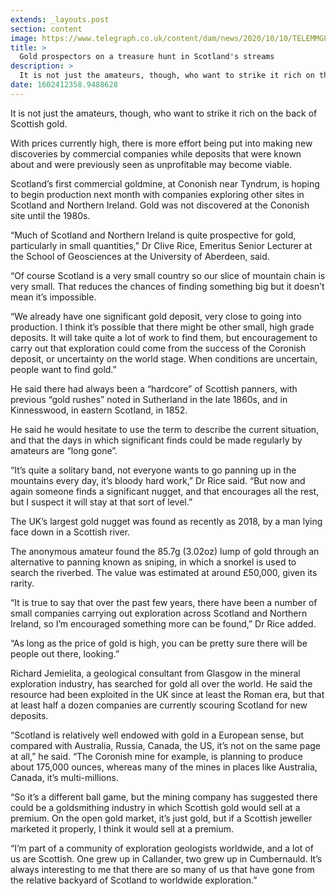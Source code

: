 ```yaml
--- 
extends: _layouts.post 
section: content 
image: https://www.telegraph.co.uk/content/dam/news/2020/10/10/TELEMMGLPICT000241536667_trans_NvBQzQNjv4BqvArwzDwe1Nnj1xNbcKpo8vdc69uXUJi5n70S_R57bqo.jpeg?impolicy=logo-overlay 
title: > 
  Gold prospectors on a treasure hunt in Scotland's streams 
description: > 
  It is not just the amateurs, though, who want to strike it rich on the back of Scottish gold.Scotland’s first commercial goldmine, at Cononish near Tyndrum, is hoping to begin production next month with companies exploring other sites in Scotland and Northern Ireland.“We already have one significant gold deposit, very close to going into production.“So it’s a different ball game, but the mining company has suggested there could be a goldsmithing industry in which Scottish gold would sell at a premium.On the open gold market, it’s just gold, but if a Scottish jeweller marketed it properly, I think it would sell at a premium. 
date: 1602412358.9488628 
--- 
```

It is not just the amateurs, though, who want to strike it rich on the back of Scottish gold.

With prices currently high, there is more effort being put into making new discoveries by commercial companies while deposits that were known about and were previously seen as unprofitable may become viable.

Scotland’s first commercial goldmine, at Cononish near Tyndrum, is hoping to begin production next month with companies exploring other sites in Scotland and Northern Ireland. Gold was not discovered at the Cononish site until the 1980s.

“Much of Scotland and Northern Ireland is quite prospective for gold, particularly in small quantities,” Dr Clive Rice, Emeritus Senior Lecturer at the School of Geosciences at the University of Aberdeen, said.

“Of course Scotland is a very small country so our slice of mountain chain is very small. That reduces the chances of finding something big but it doesn’t mean it’s impossible.

“We already have one significant gold deposit, very close to going into production. I think it’s possible that there might be other small, high grade deposits. It will take quite a lot of work to find them, but encouragement to carry out that exploration could come from the success of the Coronish deposit, or uncertainty on the world stage. When conditions are uncertain, people want to find gold.”

He said there had always been a “hardcore” of Scottish panners, with previous “gold rushes” noted in Sutherland in the late 1860s, and in Kinnesswood, in eastern Scotland, in 1852.

He said he would hesitate to use the term to describe the current situation, and that the days in which significant finds could be made regularly by amateurs are “long gone”.

“It’s quite a solitary band, not everyone wants to go panning up in the mountains every day, it’s bloody hard work,” Dr Rice said. “But now and again someone finds a significant nugget, and that encourages all the rest, but I suspect it will stay at that sort of level.”

The UK’s largest gold nugget was found as recently as 2018, by a man lying face down in a Scottish river.

The anonymous amateur found the 85.7g (3.02oz) lump of gold through an alternative to panning known as sniping, in which a snorkel is used to search the riverbed. The value was estimated at around £50,000, given its rarity.

“It is true to say that over the past few years, there have been a number of small companies carrying out exploration across Scotland and Northern Ireland, so I’m encouraged something more can be found,” Dr Rice added.

“As long as the price of gold is high, you can be pretty sure there will be people out there, looking.”

Richard Jemielita, a geological consultant from Glasgow in the mineral exploration industry, has searched for gold all over the world. He said the resource had been exploited in the UK since at least the Roman era, but that at least half a dozen companies are currently scouring Scotland for new deposits.

“Scotland is relatively well endowed with gold in a European sense, but compared with Australia, Russia, Canada, the US, it’s not on the same page at all,” he said. “The Coronish mine for example, is planning to produce about 175,000 ounces, whereas many of the mines in places like Australia, Canada, it’s multi-millions.

“So it’s a different ball game, but the mining company has suggested there could be a goldsmithing industry in which Scottish gold would sell at a premium. On the open gold market, it’s just gold, but if a Scottish jeweller marketed it properly, I think it would sell at a premium.

“I’m part of a community of exploration geologists worldwide, and a lot of us are Scottish. One grew up in Callander, two grew up in Cumbernauld. It’s always interesting to me that there are so many of us that have gone from the relative backyard of Scotland to worldwide exploration.”